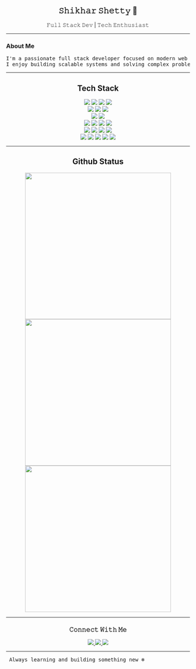<h2 align="center">𝚂𝚑𝚒𝚔𝚑𝚊𝚛 𝚂𝚑𝚎𝚝𝚝𝚢 🍃</h2>

<p align="center">𝙵𝚞𝚕𝚕 𝚂𝚝𝚊𝚌𝚔 𝙳𝚎𝚟 | 𝚃𝚎𝚌𝚑 𝙴𝚗𝚝𝚑𝚞𝚜𝚒𝚊𝚜𝚝</p>

---

### About Me

<pre>
I'm a passionate full stack developer focused on modern web technologies.
I enjoy building scalable systems and solving complex problems with clean, efficient code.
</pre>

---

<div align="center">

## Tech Stack

<p align="center">

<!-- Languages -->
<img src="https://img.shields.io/badge/-JavaScript-F7DF1E?logo=javascript&logoColor=black&style=flat-square"/>
<img src="https://img.shields.io/badge/-TypeScript-3178C6?logo=typescript&logoColor=white&style=flat-square"/>
<img src="https://img.shields.io/badge/-C++-00599C?logo=c%2B%2B&logoColor=white&style=flat-square"/>
<img src="https://img.shields.io/badge/-C-A8B9CC?logo=c&logoColor=black&style=flat-square"/>

<!-- Frontend -->
<br>
<img src="https://img.shields.io/badge/-React-61DAFB?logo=react&logoColor=black&style=flat-square"/>
<img src="https://img.shields.io/badge/-Next.js-000000?logo=next.js&logoColor=white&style=flat-square"/>
<img src="https://img.shields.io/badge/-TailwindCSS-06B6D4?logo=tailwind-css&logoColor=white&style=flat-square"/>

<!-- Backend -->
<br>
<img src="https://img.shields.io/badge/-Node.js-339933?logo=nodedotjs&logoColor=white&style=flat-square"/>
<img src="https://img.shields.io/badge/-Express.js-000000?logo=express&logoColor=white&style=flat-square"/>

<!-- Database -->
<br>
<img src="https://img.shields.io/badge/-MongoDB-47A248?logo=mongodb&logoColor=white&style=flat-square"/>
<img src="https://img.shields.io/badge/-PostgreSQL-4169E1?logo=postgresql&logoColor=white&style=flat-square"/>
<img src="https://img.shields.io/badge/-Prisma-2D3748?logo=prisma&logoColor=white&style=flat-square"/>
<img src="https://img.shields.io/badge/-Mongoose-880000?logo=mongoose&logoColor=white&style=flat-square"/>

<!-- Platforms -->
<br>
<img src="https://img.shields.io/badge/-MongoDB%20Atlas-4DB33D?logo=mongodb&logoColor=white&style=flat-square"/>
<img src="https://img.shields.io/badge/-Neon-2C2255?logo=data&logoColor=white&style=flat-square"/>
<img src="https://img.shields.io/badge/-Vercel-000000?logo=vercel&logoColor=white&style=flat-square"/>
<img src="https://img.shields.io/badge/-Netlify-00C7B7?logo=netlify&logoColor=white&style=flat-square"/>

<!-- Tools -->
<br>
<img src="https://img.shields.io/badge/-Git-F05032?logo=git&logoColor=white&style=flat-square"/>
<img src="https://img.shields.io/badge/-GitHub-181717?logo=github&logoColor=white&style=flat-square"/>
<img src="https://img.shields.io/badge/-Docker-2496ED?logo=docker&logoColor=white&style=flat-square"/>
<img src="https://img.shields.io/badge/-Postman-FF6C37?logo=postman&logoColor=white&style=flat-square"/>
<img src="https://img.shields.io/badge/-Linux-FCC624?logo=linux&logoColor=black&style=flat-square"/>

</p>

</div>

---

<div align="center">

## Github Status

<img width="400" src="https://streak-stats.demolab.com?user=Shikhar-Shetty&theme=dark&hide_border=true"/>
<br>
<img width="400" src="https://github-readme-stats.vercel.app/api?username=Shikhar-Shetty&show_icons=true&theme=dark&hide_border=true"/>
<br>
<img width="400" src="https://github-readme-stats.vercel.app/api/top-langs/?username=Shikhar-Shetty&layout=compact&theme=dark&hide_border=true"/>

</div>

---

<div align="center">

### 𝙲𝚘𝚗𝚗𝚎𝚌𝚝 𝚆𝚒𝚝𝚑 𝙼𝚎

<p align="center">

<a href="mailto:shettyshikhar99@gmail.com">
  <img src="https://img.shields.io/badge/Email-D14836?style=for-the-badge&logo=gmail&logoColor=white"/>
</a>
<a href="www.linkedin.com/in/shikhar-shetty-019615291">
  <img src="https://img.shields.io/badge/LinkedIn-0077B5?style=for-the-badge&logo=linkedin&logoColor=white"/>
</a>
<a href="https://github.com/Shikhar-Shetty">
  <img src="https://img.shields.io/badge/GitHub-100000?style=for-the-badge&logo=github&logoColor=white"/>
</a>

</p>

</div>

---

<p align="center"><pre> 𝙰𝚕𝚠𝚊𝚢𝚜 𝚕𝚎𝚊𝚛𝚗𝚒𝚗𝚐 𝚊𝚗𝚍 𝚋𝚞𝚒𝚕𝚍𝚒𝚗𝚐 𝚜𝚘𝚖𝚎𝚝𝚑𝚒𝚗𝚐 𝚗𝚎𝚠 ❄️ </pre></p>
